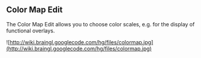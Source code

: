 ## Color Map Edit ##

The Color Map Edit allows you to choose color scales, e.g. for the display of functional overlays.

![http://wiki.braingl.googlecode.com/hg/files/colormap.jpg](http://wiki.braingl.googlecode.com/hg/files/colormap.jpg)